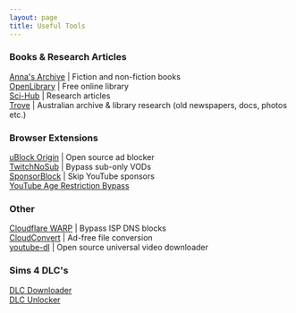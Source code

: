 ```yaml
---
layout: page
title: Useful Tools
---
```

### Books & Research Articles
[Anna's Archive](https://annas-archive.org/) | Fiction and non-fiction books  
[OpenLibrary](https://openlibrary.org/) | Free online library  
[Sci-Hub](https://sci-hub.st/) | Research articles  
[Trove](https://trove.nla.gov.au/) | Australian archive & library research (old newspapers, docs, photos etc.)  

### Browser Extensions
[uBlock Origin](https://ublockorigin.com/) | Open source ad blocker  
[TwitchNoSub](https://github.com/besuper/TwitchNoSub) | Bypass sub-only VODs  
[SponsorBlock](https://sponsor.ajay.app/) | Skip YouTube sponsors  
[YouTube Age Restriction Bypass](https://github.com/zerodytrash/Simple-YouTube-Age-Restriction-Bypass/)  

### Other
[Cloudflare WARP](https://one.one.one.one/) | Bypass ISP DNS blocks  
[CloudConvert](https://cloudconvert.com/) | Ad-free file conversion  
[youtube-dl](https://github.com/ytdl-org/youtube-dl) | Open source universal video downloader  

### Sims 4 DLC's
[DLC Downloader](https://anadius.su/sims-4-updater)  
[DLC Unlocker](https://anadius.su/dlc-unlockers)  
